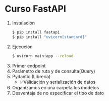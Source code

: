 #  Curso FastAPI

1. Instalación
    ```bash
   $ pip install fastapi
   $ pip install "uvicorn[standard]"
    ```
2. Ejecución
    ```bash
    $ uvicorn main:app --reload
    ```
3. Primer endpoint
4. Parámetro de ruta y de consulta(Query)
5. Pydantic (Librería)
   - ✅Validación y serialización de datos
6. Organizamos en una carpeta los modelos
7. Desventaja de no especificar el tipo de dato